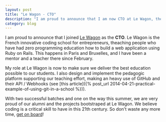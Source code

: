 ```yaml
---
layout: post
title: "Le Wagon - CTO"
description: "I am proud to announce that I am now CTO at Le Wagon, the French dev bootcamp for entrepreneurs"
category: blog
---
```



I am proud to announce that I joined [Le Wagon](http://www.lewagon.org) as the **CTO**. Le Wagon is the French innovative coding school for entrepreneurs, theaching people who have had zero programming education how to build a web application using Ruby on Rails. This happens in Paris and Bruxelles, and I have been a mentor and a teacher there since February.

My role at Le Wagon is now to make sure we deliver the best education possible to our students. I also design and implement the pedagogic platform supporting our teaching effort, making an heavy use of GitHub and their API / Webhooks (see [this article]({% post_url 2014-04-21-practical-example-of-using-git-in-a-school %})).

With two successful batches and one on the way this summer, we are very proud of our alumni and the projects bootstraped at Le Wagon. We believe coding is a critical skill to have in this 21th century. So don't waste any more time, [get on board](http://www.lewagon.org)!